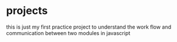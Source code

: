 # projects
this is just my first practice project to understand the work flow and communication between two modules in javascript
